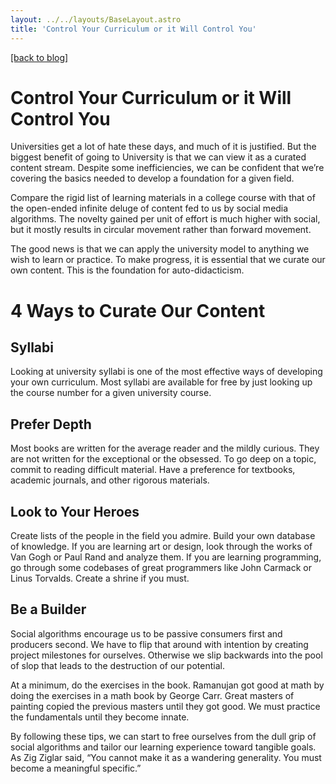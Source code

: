```yaml
---
layout: ../../layouts/BaseLayout.astro
title: 'Control Your Curriculum or it Will Control You'
---
```

[[back to blog]](/)

# Control Your Curriculum or it Will Control You

Universities get a lot of hate these days, and much of it is justified. But the biggest benefit of going to University is that we can view it as a curated content stream. Despite some inefficiencies, we can be confident that we’re covering the basics needed to develop a foundation for a given field.

Compare the rigid list of learning materials in a college course with that of the open-ended infinite deluge of content fed to us by social media algorithms. The novelty gained per unit of effort is much higher with social, but it mostly results in circular movement rather than forward movement.

The good news is that we can apply the university model to anything we wish to learn or practice. To make progress, it is essential that we curate our own content. This is the foundation for auto-didacticism.

# 4 Ways to Curate Our Content

## Syllabi

Looking at university syllabi is one of the most effective ways of developing your own curriculum. Most syllabi are available for free by just looking up the course number for a given university course.

## Prefer Depth

Most books are written for the average reader and the mildly curious. They are not written for the exceptional or the obsessed. To go deep on a topic, commit to reading difficult material. Have a preference for textbooks, academic journals, and other rigorous materials.

## Look to Your Heroes

Create lists of the people in the field you admire. Build your own database of knowledge. If you are learning art or design, look through the works of Van Gogh or Paul Rand and analyze them. If you are learning programming, go through some codebases of great programmers like John Carmack or Linus Torvalds. Create a shrine if you must.

## Be a Builder

Social algorithms encourage us to be passive consumers first and producers second. We have to flip that around with intention by creating project milestones for ourselves. Otherwise we slip backwards into the pool of slop that leads to the destruction of our potential.

At a minimum, do the exercises in the book. Ramanujan got good at math by doing the exercises in a math book by George Carr. Great masters of painting copied the previous masters until they got good. We must practice the fundamentals until they become innate.

By following these tips, we can start to free ourselves from the dull grip of social algorithms and tailor our learning experience toward tangible goals. As Zig Ziglar said, “You cannot make it as a wandering generality. You must become a meaningful specific.” 